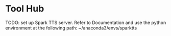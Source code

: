 # Tool Hub

TODO: set up Spark TTS server. Refer to Documentation and use the python environment at the following path: ~/anaconda3/envs/sparktts